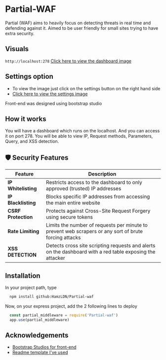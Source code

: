 
# Partial-WAF

Partial (WAF) aims to heavily focus on detecting threats in real time and defending against it. Aimed to be user friendly for small sites trying to have extra security.

## Visuals
```http://localhost:278```
[Click here to view the dashboard image](ReadmeImages/Dashboard.png)

## Settings option
- To view the image just click on the settings button on the right hand side  
- [Click here to view the settings image](ReadmeImages/Settings.png)


Front-end was designed using bootstrap studio
## How it works

You will have a dashboard which runs on the localhost. And you can access it on port 278. You will be able to view IP, Request methods, Parameters, Query, and XSS detection. 


## 🛡️ Security Features

| Feature                  | Description                                                                 |
|--------------------------|-----------------------------------------------------------------------------|
| **IP Whitelisting**      | Restricts access to the dashboard to only approved (trusted) IP addresses |
| **IP Blacklisting**      | Blocks specific IP addresses from accessing the main entire website|
| **CSRF Protection**      | Protects against Cross-Site Request Forgery using secure tokens|
| **Rate Limiting**        | Limits the number of requests per minute to prevent web scrapers or any sort of brute forcing attacks|
| **XSS DETECTION**        | Detects cross site scripting requests and alerts on the dashboard with a red table exposing the attacker|

## Installation

In your project path, type

```bash
  npm install github:HamzLDN/Partial-waf
```

Now, on your express project, add the 2 following lines to deploy
```js
  const partial_middleware = require('Partial-waf')
  app.use(partial_middleware)
```

## Acknowledgements

 - [Bootstrap Studios for front-end](https://bootstrapstudio.io)
 - [Readme template I've used](https://readme.so/editor)

